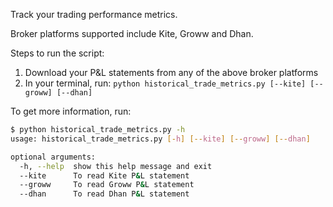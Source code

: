 Track your trading performance metrics.

Broker platforms supported include Kite, Groww and Dhan.

Steps to run the script:
1. Download your P&L statements from any of the above broker platforms
2. In your terminal, run: `python historical_trade_metrics.py [--kite] [--groww] [--dhan]`

To get more information, run: 
````bash
$ python historical_trade_metrics.py -h
usage: historical_trade_metrics.py [-h] [--kite] [--groww] [--dhan]

optional arguments:
  -h, --help  show this help message and exit
  --kite      To read Kite P&L statement
  --groww     To read Groww P&L statement
  --dhan      To read Dhan P&L statement

````
